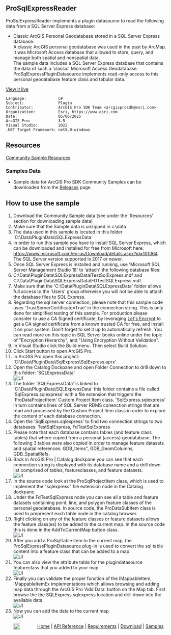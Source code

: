 ## ProSqlExpressReader

<!-- TODO: Write a brief abstract explaining this sample -->
ProSqlExpressReader implements a plugin datasource to read the following data from a SQL Server Express database:  
- Classic ArcGIS Personal Geodatabase stored in a SQL Server Express database.  
A classic ArcGIS personal geodatabase was used in the past by ArcMap. It was Microsoft Access database that allowed to store, query, and manage both spatial and nonspatial data.  
The sample data includes a SQL Server Express database that contains the data of such a 'classic' Microsoft Access Geodatabase.  
ProSqlExpressPluginDatasource implements read-only access to this personal geodatabase feature class and tabular data.  
  


<a href="https://pro.arcgis.com/en/pro-app/sdk/" target="_blank">View it live</a>

<!-- TODO: Fill this section below with metadata about this sample-->
```
Language:              C#
Subject:               Plugin
Contributor:           ArcGIS Pro SDK Team <arcgisprosdk@esri.com>
Organization:          Esri, https://www.esri.com
Date:                  05/06/2025
ArcGIS Pro:            3.5
Visual Studio:         2022
.NET Target Framework: net8.0-windows
```

## Resources

[Community Sample Resources](https://github.com/Esri/arcgis-pro-sdk-community-samples#resources)

### Samples Data

* Sample data for ArcGIS Pro SDK Community Samples can be downloaded from the [Releases](https://github.com/Esri/arcgis-pro-sdk-community-samples/releases) page.  

## How to use the sample
<!-- TODO: Explain how this sample can be used. To use images in this section, create the image file in your sample project's screenshots folder. Use relative url to link to this image using this syntax: ![My sample Image](FacePage/SampleImage.png) -->
1. Download the Community Sample data (see under the 'Resources' section for downloading sample data)
2. Make sure that the Sample data is unzipped in c:\data   
3. The data used in this sample is located in this folder 'C:\Data\PluginData\SQLExpressData'  
4. In order to run this sample you have to install SQL Server Express, which can be downloaded and installed for free from Microsoft here: https://www.microsoft.com/en-us/Download/details.aspx?id=101064.  The SQL Server version supported is 2017 or newer.    
5. Once SQL Server Express is installed and running, use 'Microsoft SQL Server Management Studio 18' to 'attach' the following database files:  
6. C:\Data\PluginData\SQLExpressData\TestSqlExpress.mdf and C:\Data\PluginData\SQLExpressData\FDTestSQLExpress.mdf.     
7. Make sure that the 'C:\Data\PluginData\SQLExpressData' folder allows full access to the 'Users' group otherwise you will not be able to attach the database files to SQL Express.  
8. Regarding the sql server connection, please note that this sample code uses 'TrustServerCertificate=True' in the connection string.  This is only done for simplified testing of this sample.  For production please consider to use a CA Signed certificate, by leveraging [Let's Encrypt](https://letsencrypt.org/) to get a CA signed certificate from a known trusted CA for free, and install it on your system. Don't forget to set it up to automatically refresh. You can read more on this topic in SQL Server books online under the topic of "Encryption Hierarchy", and "Using Encryption Without Validation".  
9. In Visual Studio click the Build menu. Then select Build Solution.  
10. Click Start button to open ArcGIS Pro.  
11. In ArcGIS Pro open this project: 'C:\Data\PluginData\SqlExpress\SqlExpress.aprx'  
12. Open the Catalog Dockpane and open Folder Connection to drill down to this folder: 'SQLExpressData'  
![UI](Screenshots/Screen1.png)    
13. The folder 'SQLExpressData' is linked to 'C:\Data\PluginData\SQLExpressData' this folder contains a file called 'SqlExpress.sqlexpress' with a file extension that triggers the 'ProDataProjectItem' Custom Project Item class. 'SqlExpress.sqlexpress' in turn contains lines of SQL Server RDMS conenction strings that are read and processed by the Custom Project Item class in order to explore the content of each database connection.  
14. Open the 'SqlExpress.sqlexpress' to find two connection strings to two databases: TestSqlExpress, FdTestSqlExpress  
15. Please note that each database contains tables (and feature class tables) that where copied from a personal (access) geodatabase.  The following 3 tables were also copied in order to manage feature datasets and spatial references: GDB_Items", GDB_GeomColumns, GDB_SpatialRefs.    
16. Back in ArcGIS Pro | Catalog dockpane you can see that each connection string is displayed with its database name and a drill down list comprised of tables, featureclasses, and feature datasets.  
![UI](Screenshots/Screen2.png)    
17. In the source code look at the ProSqlProjectItem class, which is used to implement the "sqlexpress" file extension node in the Catalog dockpane.  
18. Under the FdTestSqlExpress node you can see all a table and feature datasets containing point, line, and polygon feature classes of the personal geodatabase.  In source code, the ProDataSubItem class is used to prepresent each table node in the catalog browser.  
19. Right clicking on any of the feature classes or feature datasets allows the feature class(es) to be added to the current map.  In the source code this is done in the AddToCurrentMap button class.  
![UI](Screenshots/Screen3.png)    
20. After you add a ProSqlTable item to the current map, the ProSqlExpressPluginDatasource plug-in is used to convert the sql table content into a feature class that can be added to a map   
![UI](Screenshots/Screen4.png)   
21. You can also view the attribute table for the plugindatasource featureclass that you added to your map  
![UI](Screenshots/Screen5.png)   
22. Finally you can validate the proper function of the IMappableItem, IMappableItemEx implementations which allows browsing and adding map data through the ArcGIS Pro 'Add Data' button on the Map tab.  First browse the the SQLExpress.sqlexpress location and drill down into the available data.  
![UI](Screenshots/Screen6.png)   
23. Now you can add the data to the current map.    
![UI](Screenshots/Screen7.png)   
  

<!-- End -->

&nbsp;&nbsp;&nbsp;&nbsp;&nbsp;&nbsp;<img src="https://esri.github.io/arcgis-pro-sdk/images/ArcGISPro.png"  alt="ArcGIS Pro SDK for Microsoft .NET Framework" height = "20" width = "20" align="top"  >
&nbsp;&nbsp;&nbsp;&nbsp;&nbsp;&nbsp;&nbsp;&nbsp;&nbsp;&nbsp;&nbsp;&nbsp;
[Home](https://github.com/Esri/arcgis-pro-sdk/wiki) | <a href="https://pro.arcgis.com/en/pro-app/latest/sdk/api-reference" target="_blank">API Reference</a> | [Requirements](https://github.com/Esri/arcgis-pro-sdk/wiki#requirements) | [Download](https://github.com/Esri/arcgis-pro-sdk/wiki#installing-arcgis-pro-sdk-for-net) | <a href="https://github.com/esri/arcgis-pro-sdk-community-samples" target="_blank">Samples</a>
